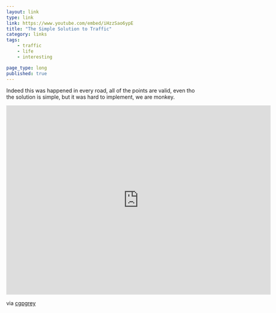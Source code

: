 ```yaml
---
layout: link
type: link
link: https://www.youtube.com/embed/iHzzSao6ypE
title: "The Simple Solution to Traffic"
category: links
tags: 
    - traffic
    - life
    - interesting

page_type: long
published: true
---
```


Indeed this was happened in every road, all of the points are valid, even tho the solution is simple, but it was hard to implement, we are monkey.

<iframe width="700" height="500" src="https://www.youtube.com/embed/iHzzSao6ypE" frameborder="0" allow="autoplay; encrypted-media" allowfullscreen></iframe>

via [cgpgrey](https://www..com/)